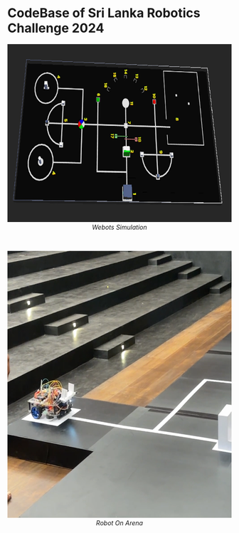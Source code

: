 # CodeBase of Sri Lanka Robotics Challenge 2024

<p align="center">
 <img width='800' height='400' src='https://github.com/sanjulagathsara/SLRC-2024-CODEBASE/blob/main/IMAGES/Webots_Image.png'>
 <br/>
 <em align="center">Webots Simulation<em/>
</p>
<br/>
<p align="center">
 <img width='600' height='600' src='https://github.com/sanjulagathsara/SLRC-2024-CODEBASE/blob/main/IMAGES/Robot_On_Arena.PNG'>
 <br/>
 <em align="center">Robot On Arena<em/>
</p>
